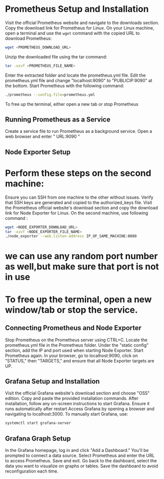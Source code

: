 # Prometheus Setup and Installation
Visit the official Prometheus website and navigate to the downloads section.
Copy the download link for Prometheus for Linux.
On your Linux machine, open a terminal and use the `wget` command with the copied URL to download Prometheus:
   ```bash
   wget <PROMETHEUS_DOWNLOAD_URL>
   ```
Unzip the downloaded file using the tar command: 
   ```bash
tar -xzvf <PROMETHEUS_FILE_NAME>
```
Enter the extracted folder and locate the prometheus.yml file.
Edit the prometheus.yml file and change "localhost:9090" to "PUBLICIP:9090" at the bottom.
Start Prometheus with the following command: 
   ```bash
./prometheus --config.file=prometheus.yml
```
To free up the terminal, either open a new tab or stop Prometheus
## Running Prometheus as a Service
Create a service file to run Prometheus as a background service.
Open a web browser and enter " URL:9090 "
## Node Exporter Setup
# Perform these steps on the second machine:
Ensure you can SSH from one machine to the other without issues. Verify that SSH keys are generated and copied to the authorized_keys file.
Visit the Prometheus official website's download section and copy the download link for Node Exporter for Linux.
On the second machine, use following command :
```bash
wget <NODE_EXPORTER_DOWNLOAD_URL>
tar -xzvf <NODE_EXPORTER_FILE_NAME>
./node_exporter --web.listen-address IP_OF_SAME_MACHINE:8080
```
# we can use any random port number as well,but make sure that port is not in use
# To free up the terminal, open a new window/tab or stop the service.
## Connecting Prometheus and Node Exporter
Stop Prometheus on the Prometheus server using CTRL+C.
Locate the prometheus.yml file in the Prometheus folder.
Under the "static config" section, add the IP and port used when starting Node Exporter.
Start Prometheus again.
In your browser, go to localhost:9090, click on "STATUS," then "TARGETS," and ensure that all Node Exporter targets are UP.
## Grafana Setup and Installation
Visit the official Grafana website's download section and choose "OSS" edition.
Copy and paste the provided installation commands.
After installation, follow any on-screen instructions to start Grafana. Ensure it runs automatically after restart
Access Grafana by opening a browser and navigating to localhost:3000.
To manually start Grafana, use: 
```bash
systemctl start grafana-server
```
##    Grafana Graph Setup
In the Grafana homepage, log in and click "Add a Dashboard."
You'll be prompted to connect a data source. Select Prometheus and enter the URL to access Prometheus. Save and exit.
Go back to the dashboard, select the data you want to visualize on graphs or tables.
Save the dashboard to avoid reconfiguration each time.
